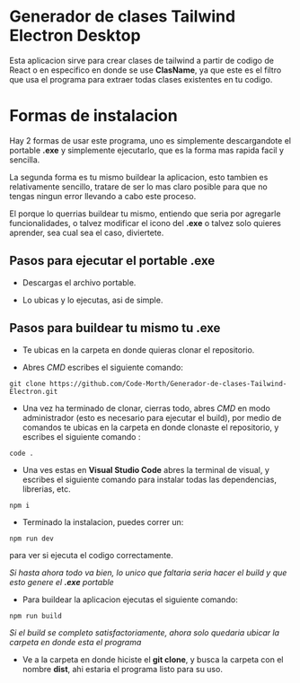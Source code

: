 # Generador de clases Tailwind Electron Desktop

Esta aplicacion sirve para crear clases de tailwind a partir de codigo de React o en especifico en donde se use **ClasName**, ya que este es el filtro que usa el programa para extraer todas clases existentes en tu codigo.

# Formas de instalacion

Hay 2 formas de usar este programa, uno es simplemente descargandote el portable **.exe** y simplemente ejecutarlo, que es la forma mas rapida facil y sencilla.

La segunda forma es tu mismo buildear la aplicacion, esto tambien es relativamente sencillo, tratare de ser lo mas claro posible para que no tengas ningun error llevando a cabo este proceso.

El porque lo querrias buildear tu mismo, entiendo que seria por agregarle funcionalidades, o talvez modificar el icono del **.exe** o talvez solo quieres aprender, sea cual sea el caso, diviertete.

## Pasos para ejecutar el portable **.exe**

- Descargas el archivo portable.

- Lo ubicas y lo ejecutas, asi de simple.

## Pasos para buildear tu mismo tu **.exe**

- Te ubicas en la carpeta en donde quieras clonar el repositorio.

- Abres *CMD* escribes el siguiente comando:

`git clone https://github.com/Code-Morth/Generador-de-clases-Tailwind-Electron.git`

- Una vez ha terminado de clonar, cierras todo, abres *CMD* en modo administrador (esto es necesario para ejecutar el build), por medio de comandos te ubicas en la carpeta en donde clonaste el repositorio, y escribes el siguiente comando : 

`code .`

- Una ves estas en **Visual Studio Code** abres la terminal de visual, y escribes el siguiente comando para instalar todas las dependencias, librerias, etc.

`npm i`

- Terminado la instalacion, puedes correr un:

`npm run dev`

para ver si ejecuta el codigo correctamente.

*Si hasta ahora todo va bien, lo unico que faltaria seria hacer el build y que esto genere el **.exe** portable*

- Para buildear la aplicacion ejecutas el siguiente comando:

`npm run build`

*Si el build se completo satisfactoriamente, ahora solo quedaria ubicar la carpeta en donde esta el programa*

- Ve a la carpeta en donde hiciste el **git clone**, y busca la carpeta con el nombre **dist**, ahi estaria el programa listo para su uso.
